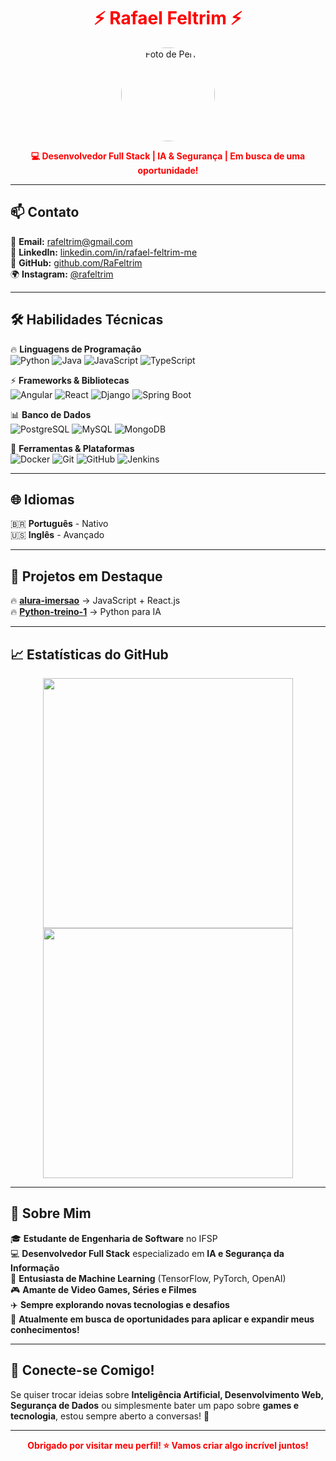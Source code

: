 <h1 align="center">
  <span style="color:#FF0000;">⚡ Rafael Feltrim ⚡</span>
</h1>

<p align="center">
  <img src="https://github.com/RaFeltrim.png" width="150" height="150" style="border-radius:50%;" alt="Foto de Perfil">
</p>

<p align="center">
  <b><span style="color:#FF0000;">💻 Desenvolvedor Full Stack | IA & Segurança | Em busca de uma oportunidade! </span></b>
</p>

---

## 📫 **Contato**  

📧 **Email:** [rafeltrim@gmail.com](mailto:rafeltrim@gmail.com)  
🔗 **LinkedIn:** [linkedin.com/in/rafael-feltrim-me](https://www.linkedin.com/in/rafael-feltrim-me/)  
🐙 **GitHub:** [github.com/RaFeltrim](https://github.com/RaFeltrim)  
🌍 **Instagram:** [@rafeltrim](https://www.instagram.com/rafeltrim/)  

---

## 🛠 **Habilidades Técnicas**  

🔥 **Linguagens de Programação**  
![Python](https://img.shields.io/badge/-Python-000000?style=flat&logo=python&logoColor=FF0000)
![Java](https://img.shields.io/badge/-Java-000000?style=flat&logo=java&logoColor=FF0000)
![JavaScript](https://img.shields.io/badge/-JavaScript-000000?style=flat&logo=javascript&logoColor=FF0000)
![TypeScript](https://img.shields.io/badge/-TypeScript-000000?style=flat&logo=typescript&logoColor=FF0000)

⚡ **Frameworks & Bibliotecas**  
![Angular](https://img.shields.io/badge/-Angular-000000?style=flat&logo=angular&logoColor=FF0000)
![React](https://img.shields.io/badge/-React-000000?style=flat&logo=react&logoColor=FF0000)
![Django](https://img.shields.io/badge/-Django-000000?style=flat&logo=django&logoColor=FF0000)
![Spring Boot](https://img.shields.io/badge/-Spring%20Boot-000000?style=flat&logo=spring-boot&logoColor=FF0000)

📊 **Banco de Dados**  
![PostgreSQL](https://img.shields.io/badge/-PostgreSQL-000000?style=flat&logo=postgresql&logoColor=FF0000)
![MySQL](https://img.shields.io/badge/-MySQL-000000?style=flat&logo=mysql&logoColor=FF0000)
![MongoDB](https://img.shields.io/badge/-MongoDB-000000?style=flat&logo=mongodb&logoColor=FF0000)

🚀 **Ferramentas & Plataformas**  
![Docker](https://img.shields.io/badge/-Docker-000000?style=flat&logo=docker&logoColor=FF0000)
![Git](https://img.shields.io/badge/-Git-000000?style=flat&logo=git&logoColor=FF0000)
![GitHub](https://img.shields.io/badge/-GitHub-000000?style=flat&logo=github&logoColor=FF0000)
![Jenkins](https://img.shields.io/badge/-Jenkins-000000?style=flat&logo=jenkins&logoColor=FF0000)

---

## 🌐 **Idiomas**  

🇧🇷 **Português** - Nativo  
🇺🇸 **Inglês** - Avançado  

---

## 📂 **Projetos em Destaque**  

🔥 [**alura-imersao**](https://github.com/RaFeltrim/alura-imersao) → JavaScript + React.js  
🔥 [**Python-treino-1**](https://github.com/RaFeltrim/Python-treino-1) → Python para IA  

---

## 📈 **Estatísticas do GitHub**  

<p align="center">
  <img src="https://github-readme-stats.vercel.app/api?username=RaFeltrim&show_icons=true&theme=dark&title_color=FF0000&icon_color=FF0000&text_color=FFFFFF&bg_color=000000" width="400">
  <img src="https://github-readme-streak-stats.herokuapp.com/?user=RaFeltrim&theme=dark&hide_border=true" width="400">
</p>

---

## 🚀 **Sobre Mim**  

🎓 **Estudante de Engenharia de Software** no IFSP  
💻 **Desenvolvedor Full Stack** especializado em **IA e Segurança da Informação**  
🧠 **Entusiasta de Machine Learning** (TensorFlow, PyTorch, OpenAI)  
🎮 **Amante de Video Games, Séries e Filmes**  
✈️ **Sempre explorando novas tecnologias e desafios**  
📢 **Atualmente em busca de oportunidades para aplicar e expandir meus conhecimentos!**  

---

## 🎯 **Conecte-se Comigo!**  

Se quiser trocar ideias sobre **Inteligência Artificial, Desenvolvimento Web, Segurança de Dados** ou simplesmente bater um papo sobre **games e tecnologia**, estou sempre aberto a conversas! 🚀  

---

<p align="center">
  <b><span style="color:#FF0000;">Obrigado por visitar meu perfil! ⭐ Vamos criar algo incrível juntos! </span></b>
</p>
